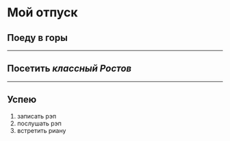 # Мой отпуск
## Поеду в **горы**

---
## Посетить *__классный__ Ростов*
---
## Успею
1. записать рэп
2. послушать рэп
3. встретить риану
